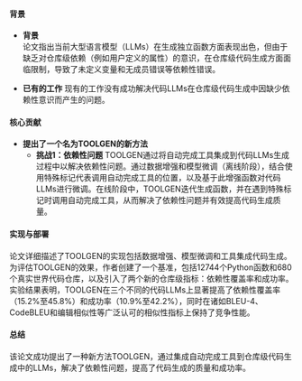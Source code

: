#### 背景
- **背景**       
    论文指出当前大型语言模型（LLMs）在生成独立函数方面表现出色，但由于缺乏对仓库级依赖（例如用户定义的属性）的意识，在仓库级代码生成方面面临限制，导致了未定义变量和无成员错误等依赖性错误。

- **已有的工作**
    现有的工作没有成功解决代码LLMs在仓库级代码生成中因缺少依赖性意识而产生的问题。

#### 核心贡献
- **提出了一个名为TOOLGEN的新方法**
    - **挑战1：依赖性问题**
      TOOLGEN通过将自动完成工具集成到代码LLMs生成过程中以解决依赖性问题。通过数据增强和模型微调（离线阶段），结合使用特殊标记代表调用自动完成工具的位置，以及基于此增强函数对代码LLMs进行微调。在线阶段中，TOOLGEN迭代生成函数，并在遇到特殊标记时调用自动完成工具，从而解决了依赖性问题并有效提高代码生成质量。

#### 实现与部署
论文详细描述了TOOLGEN的实现包括数据增强、模型微调和工具集成代码生成。为评估TOOLGEN的效果，作者创建了一个基准，包括12744个Python函数和680个真实世界代码仓库，以及引入了两个新的仓库级指标：依赖性覆盖率和成功率。实验结果表明，TOOLGEN在三个不同的代码LLMs上显著提高了依赖性覆盖率（15.2%至45.8%）和成功率（10.9%至42.2%），同时在诸如BLEU-4、CodeBLEU和编辑相似性等广泛认可的相似性指标上保持了竞争性能。

#### 总结
该论文成功提出了一种新方法TOOLGEN，通过集成自动完成工具到仓库级代码生成中的LLMs，解决了依赖性问题，提高了代码生成的质量和成功率。